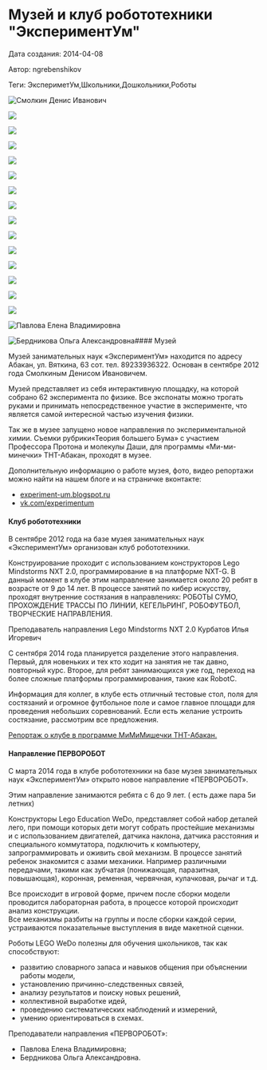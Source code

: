 # Музей и клуб робототехники "ЭкспериментУм"

Дата создания: 2014-04-08

Автор: ngrebenshikov

Теги: ЭкспериметУм,Школьники,Дошкольники,Роботы

 ![Смолкин Денис Иванович](../images/aa33d1bb61.jpg)

 ![](../images/27a1e4d2f1.jpg)

 ![](../images/2c98649494.jpg)

 ![](../images/370a858c71.jpg)

 ![](../images/1e149216a7.jpg)

 ![](../images/34eb8b4005.jpg)

 ![](../images/1b92820533.jpg)

 ![](../images/3d2b7941ae.jpg)

 ![](../images/0629fa1cb6.jpg)

 ![](../images/8ae515a65d.jpg)

 ![](../images/07b8956733.jpg)

 ![](../images/328656f974.jpg)

 ![](../images/cd97b30236.jpg)

 ![](../images/b06326dc82.jpg)

 ![](../images/177590e472.jpg)

 ![Павлова Елена Владимировна](../images/880b4172ce.jpg)

 ![Бердникова Ольга Александровна](../images/4dbbcbae70.jpg)#### Музей
  
Музей занимательных наук «ЭкспериментУм» находится по адресу Абакан, ул. Вяткина, 63 сот. тел. 89233936322. Основан в сентябре 2012 года Смолкиным Денисом Ивановичем.  
  
Музей представляет из себя интерактивную площадку, на которой собрано 62 эксперимента по физике. Все экспонаты можно трогать руками и принимать непосредственное участие в эксперименте, что является самой интересной частью изучения физики.   
  
Так же в музее запущено новое направления по экспериментальной химии. Съемки рубрики«Теория большего Бума» с участием Профессора Протона и молекулы Даши, для программы «Ми-ми-минечки» ТНТ-Абакан, проходят в музее.   
  
Дополнительную информацию о работе музея, фото, видео репортажи можно найти на нашем блоге и на страничке вконтакте:  

- [experiment-um.blogspot.ru](http://experiment-um.blogspot.ru)
- [vk.com/experimentum](http://vk.com/experimentum)

  

#### Клуб робототехники
  
В сентябре 2012 года на базе музея занимательных наук «ЭкспериментУм» организован клуб робототехники.   
  
Конструирование проходит с использованием конструкторов Lego Mindstorms NXT 2.0, программирование в на платформе NXT-G. В данный момент в клубе этим направление занимается около 20 ребят в возрасте от 9 до 14 лет. В процессе занятий по кибер искусству, проходят внутренние состязания в направлениях: РОБОТЫ СУМО, ПРОХОЖДЕНИЕ ТРАССЫ ПО ЛИНИИ, КЕГЕЛЬРИНГ, РОБОФУТБОЛ, ТВОРЧЕСКИЕ НАПРАВЛЕНИЯ.   
  
Преподаватель направления Lego Mindstorms NXT 2.0 Курбатов Илья Игоревич  
  
С сентября 2014 года планируется разделение этого направления. Первый, для новеньких и тех кто ходит на занятия не так давно, повторный курс. Второе, для ребят занимающихся уже год, переход на более сложные платформы программирования, такие как RobotC.  
  
Информация для коллег, в клубе есть отличный тестовые стол, поля для состязаний и огромное футбольное поле и самое главное площади для проведения небольших соревнований. Если есть желание устроить состязание, рассмотрим все предложения.  
  
[Репортаж о клубе в программе МиМиМишечки ТНТ-Абакан.](http://rutube.ru/video/embed/6815236)  
  

#### Направление ПЕРВОРОБОТ
  
С марта 2014 года в клубе робототехники на базе музея занимательных наук «ЭкспериментУм» открыто новое направление «ПЕРВОРОБОТ».  
  
Этим направление занимаются ребята с 6 до 9 лет. ( есть даже пара 5и летних)  
  
Конструкторы Lego Education WeDo, представляет собой набор деталей лего, при помощи которых дети могут собрать простейшие механизмы и с использованием двигателей, датчика наклона, датчика расстояния и специального коммутатора, подключить к компьютеру, запрограммировать и оживить свой механизм. В процессе занятий ребенок знакомится с азами механики. Например различными передачами, такими как зубчатая (понижающая, паразитная, повышающая), коронная, ременная, червячная, кулачковая, рычаг и т.д.  
  
Все происходит в игровой форме, причем после сборки модели проводится лабораторная работа, в процессе которой происходит анализ конструкции.  
Все механизмы разбиты на группы и после сборки каждой серии, устраиваются показательные выступления в виде макетной сценки.  
  
Роботы LEGO WeDo полезны для обучения школьников, так как способствуют:  

- развитию словарного запаса и навыков общения при объяснении работы модели,
- установлению причинно-следственных связей,
- анализу результатов и поиску новых решений,
- коллективной выработке идей,
- проведению систематических наблюдений и измерений,
- умению ориентироваться в схемах.

  
Преподаватели направления «ПЕРВОРОБОТ»:  

- Павлова Елена Владимировна;
- Бердникова Ольга Александровна.


